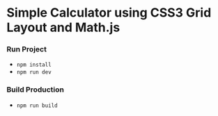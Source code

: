 # Simple Calculator using CSS3 Grid Layout and Math.js #



### Run Project ###

* `npm install`
* `npm run dev`

### Build Production ###

* `npm run build`
